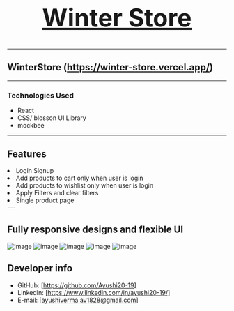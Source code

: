 <h1 align="center">
  <br />
  <a href="https://winter-store.vercel.app/"><h1>Winter Store</h1></a>
</h1>
<hr/>

## WinterStore  (https://winter-store.vercel.app/)



---
### Technologies Used

- React
- CSS/ blosson UI Library
- mockbee

---

## Features
<li>Login Signup</li>
<li>Add products to cart only when user is login</li>
<li>Add products to wishlist only when user is login</li>
<li>Apply Filters and clear filters</li>
<li>Single product page</li>
---

## Fully responsive designs and flexible UI
![image](https://user-images.githubusercontent.com/50084909/162217148-198331b7-d29c-4697-a3a8-e7e20715c81a.png)
![image](https://user-images.githubusercontent.com/50084909/162217178-90f2714e-a9b0-4d5b-a54d-e8f59911cfa0.png)
![image](https://user-images.githubusercontent.com/50084909/162217228-43211502-d462-4783-aef3-36ed61f334cf.png)
![image](https://user-images.githubusercontent.com/50084909/162217302-5b7724bb-56ba-40cb-ae31-6979c99eac24.png)
![image](https://user-images.githubusercontent.com/50084909/162216738-b1f156e5-e082-4694-973c-08744cdb0518.png)

## Developer info

- GitHub: [https://github.com/Ayushi20-19]
- LinkedIn: [https://www.linkedin.com/in/ayushi20-19/]
- E-mail: [ayushiverma.av1828@gmail.com]
